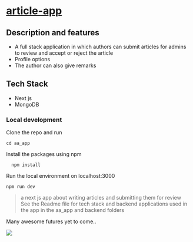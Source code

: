 # [article-app](https://63cf06faca597a19475e4b3c--keen-semifreddo-0ddf24.netlify.app/)

## Description and features

- A full stack application in which authors can submit articles for admins to review and accept or reject the
  article
- Profile options
- The author can also give remarks

## Tech Stack

- Next js
- MongoDB

### Local development

Clone the repo and run

```
cd aa_app
```

Install the packages using npm

```
  npm install
```

Run the local environment on localhost:3000

```
npm run dev

```

> a next js app about writing articles and submitting them for review
> See the Readme file for tech stack and backend applications used in the app in the aa_app and backend folders

Many awesome futures yet to come..

<img src="https://user-images.githubusercontent.com/90249023/158633702-2b8d7124-b456-4f29-b54d-224aa8702b76.jpg"/>
